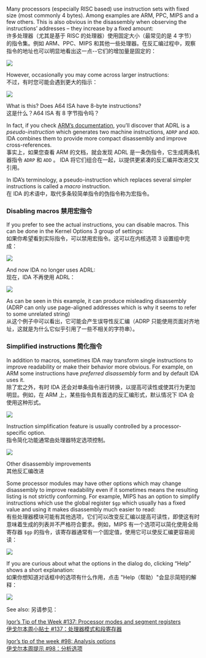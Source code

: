 Many processors (especially RISC based) use instruction sets with fixed size (most commonly 4 bytes). Among examples are ARM, PPC, MIPS and a few others. This is also obvious in the disassembly when observing the instructions’ addresses – they increase by a fixed amount:  
许多处理器（尤其是基于 RISC 的处理器）使用固定大小（最常见的是 4 字节）的指令集。例如 ARM、PPC、MIPS 和其他一些处理器。在反汇编过程中，观察指令的地址也可以明显地看出这一点--它们的增加量是固定的：

![](assets/2023/06/macros1.png)

However, occasionally you may come across larger instructions:  
不过，有时您可能会遇到更大的指示：

![](assets/2023/06/macros2.png)

What is this? Does A64 ISA have 8-byte instructions?  
这是什么？A64 ISA 有 8 字节指令吗？

In fact, if you check [ARM’s documentation](https://developer.arm.com/documentation/dui0801/e/A64-General-Instructions/ADRL-pseudo-instruction?lang=en), you’ll discover that ADRL is a _pseudo-instruction_ which generates two machine instructions, `ADRP` and `ADD`. IDA combines them to provide more compact disassembly and improve cross-references.  
事实上，如果您查看 ARM 的文档，就会发现 ADRL 是一条伪指令，它生成两条机器指令 `ADRP` 和 `ADD` 。 IDA 将它们组合在一起，以提供更紧凑的反汇编并改进交叉引用。

In IDA’s terminology, a pseudo-instruction which replaces several simpler instructions is called a _macro_ instruction.  
在 IDA 的术语中，取代多条较简单指令的伪指令称为宏指令。

### Disabling macros 禁用宏指令

If you prefer to see the actual instructions, you can disable macros. This can be done in the Kernel Options 3 group of settings:  
如果你希望看到实际指令，可以禁用宏指令。这可以在内核选项 3 设置组中完成：

![](assets/2023/06/macros3.png)

And now IDA no longer uses ADRL:  
现在，IDA 不再使用 ADRL：

![](assets/2023/06/macros4.png)

As can be seen in this example, it can produce misleading disassembly (ADRP can only use page-aligned addresses which is why it seems to refer to some unrelated string)  
从这个例子中可以看出，它可能会产生误导性反汇编（ADRP 只能使用页面对齐地址，这就是为什么它似乎引用了一些不相关的字符串）。

### Simplified instructions 简化指令

In addition to macros, sometimes IDA may transform single instructions to improve readability or make their behavior more obvious. For example, on ARM some instructions have _preferred disassembly_ form and by default IDA uses it.  
除了宏之外，有时 IDA 还会对单条指令进行转换，以提高可读性或使其行为更加明显。例如，在 ARM 上，某些指令具有首选的反汇编形式，默认情况下 IDA 会使用这种形式。

![](assets/2023/06/macros5.png)

Instruction simplification feature is usually controlled by a processor-specific option.  
指令简化功能通常由处理器特定选项控制。

![](assets/2023/06/macros6.png)

Other disassembly improvements  
其他反汇编改进

Some processor modules may have other options which may change disassembly to improve readability even if it sometimes means the resulting listing is not strictly conforming. For example, MIPS has an option to simplify instructions which use the global register `$gp` which usually has a fixed value and using it makes disassembly much easier to read:  
有些处理器模块可能有其他选项，它们可以改变反汇编以提高可读性，即使这有时意味着生成的列表并不严格符合要求。例如，MIPS 有一个选项可以简化使用全局寄存器 `$gp` 的指令，该寄存器通常有一个固定值，使用它可以使反汇编更容易阅读：

![](assets/2023/06/macros7.png)

If you are curious about what the options in the dialog do, clicking “Help” shows a short explanation:  
如果你想知道对话框中的选项有什么作用，点击 "Help（帮助）"会显示简短的解释：

![](assets/2023/06/macros8.png)

See also: 另请参见：

[Igor’s Tip of the Week #137: Processor modes and segment registers  
伊戈尔本周小贴士 #137：处理器模式和段寄存器](https://hex-rays.com/blog/igors-tip-of-the-week-137-processor-modes-and-segment-registers/)

[Igor’s tip of the week #98: Analysis options  
伊戈尔本周提示 #98：分析选项](https://hex-rays.com/blog/igors-tip-of-the-week-98-analysis-options/)